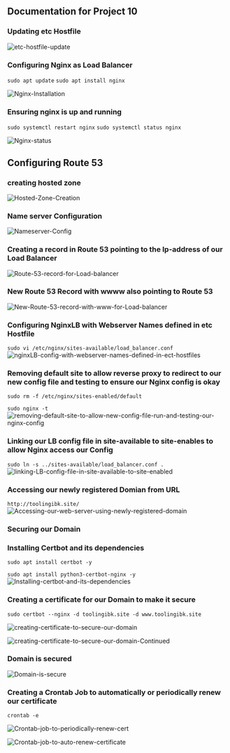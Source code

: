 ## **Documentation for Project 10**

### Updating etc Hostfile

![etc-hostfile-update](./Images/etc-hostFile-updated-for-local-DNS-resolution.png)

### Configuring Nginx as Load Balancer
`sudo apt update`
`sudo apt install nginx`

![Nginx-Installation](./Images/nginx-installation.png)

### Ensuring nginx is up and running
`sudo systemctl restart nginx`
`sudo systemctl status nginx`

![Nginx-status](./Images/making-sure-nginx-is-running.png)

## **Configuring Route 53**

### creating hosted zone

![Hosted-Zone-Creation](./Images/Route53-hosted-Zone-successfully-created.png)
### Name server Configuration

![Nameserver-Config](./Images/Name-server-config.png)

### Creating a record in Route 53 pointing to the Ip-address of our Load Balancer

![Route-53-record-for-Load-balancer](./Images/new-record-created-in-our-load-balancer-with-its-public-Ip-address.png)

### New Route 53 Record with wwww also pointing to Route 53

![New-Route-53-record-with-www-for-Load-balancer](./Images/new-record-with-www-created-pointing-to-Nginx-LB-address.png)

### Configuring NginxLB with Webserver Names defined in etc Hostfile

`sudo vi /etc/nginx/sites-available/load_balancer.conf`
![nginxLB-config-with-webserver-names-defined-in-ect-hostfiles](./Images/configuring-nginx-LB-with-Webserver-names-defined-in-etc-host.png)

### Removing default site to allow reverse proxy to redirect to our new config file and testing to ensure our Nginx config is okay

`sudo rm -f /etc/nginx/sites-enabled/default`

`sudo nginx -t`
![removing-default-site-to-allow-new-config-file-run-and-testing-our-nginx-config](./Images/removing-default-site-to-allow-new-config-file-run-and-testing-our-nginx-config.png)

### Linking our LB config file in site-available to site-enables to allow Nginx access our Config

`sudo ln -s ../sites-available/load_balancer.conf .`
![linking-LB-config-file-in-site-available-to-site-enabled](./Images/linking-LB-config-file-in-site-available-to-site-enabled.png)

### Accessing our newly registered Domian from URL

`http://toolingibk.site/`
![Accessing-our-web-server-using-newly-registered-domain](./Images/Accessing-our-web-server-using-newly-registered-domain.png)

### Securing our Domain

### Installing Certbot and its dependencies
`sudo apt install certbot -y`

`sudo apt install python3-certbot-nginx -y`
![Installing-certbot-and-its-dependencies](./Images/Installing-certbot-and-its-dependencies.png)

### Creating a certificate for our Domain to make it secure
`sudo certbot --nginx -d toolingibk.site -d www.toolingibk.site`

![creating-certificate-to-secure-our-domain](./Images/creating-certificate-to-secure-our-domain.png)

![creating-certificate-to-secure-our-domain-Continued](./Images/creating-certificate-to-secure-our-domain-contd.png)

### Domain is secured 

![Domain-is-secure](./Images/Domain-is-secure.png)

### Creating a Crontab Job to automatically or periodically renew our certificate
`crontab -e`

![Crontab-job-to-periodically-renew-cert](./Images/Crontab-job-to-periodically-renew-cert.png)

![Crontab-job-to-auto-renew-certificate](./Images/Crontab-job-to-auto-renew-certificate.png)
